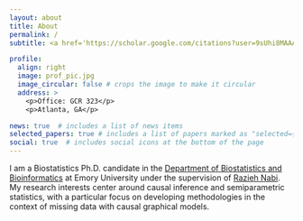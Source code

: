 ```yaml
---
layout: about
title: About
permalink: /
subtitle: <a href='https://scholar.google.com/citations?user=9sUhi8MAAAAJ&hl=en&oi=ao'>Google Scholar</a>

profile:
  align: right
  image: prof_pic.jpg
  image_circular: false # crops the image to make it circular
  address: >
    <p>Office: GCR 323</p>
    <p>Atlanta, GA</p>

news: true  # includes a list of news items
selected_papers: true # includes a list of papers marked as "selected={true}"
social: true  # includes social icons at the bottom of the page
---
```


I am a Biostatistics Ph.D. candidate in the [Department of Biostatistics and Bioinformatics](https://sph.emory.edu/departments/bios/index.html) at Emory University under the supervision of [Razieh Nabi](https://raziehnabi.com). My research interests center around causal inference and semiparametric statistics, with a particular focus on developing methodologies in the context of missing data with causal graphical models.

